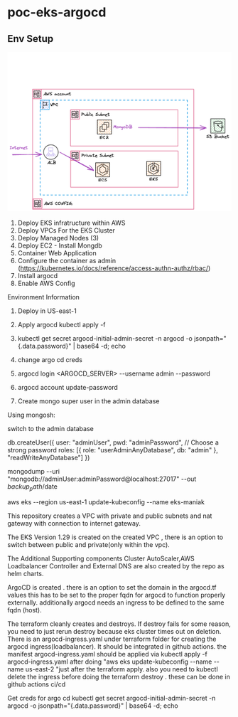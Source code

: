 # poc-eks-argocd

## Env Setup
![diagram](diagram.png)


1. Deploy EKS infratructure within AWS
2. Deploy VPCs For the EKS Cluster
3. Deploy Managed Nodes (3)
4. Deploy EC2 - Install Mongdb
5. Container Web Application 
6. Configure the container as admin (https://kubernetes.io/docs/reference/access-authn-authz/rbac/)
7. Install argocd 
8. Enable AWS Config


Environment Information

1. Deploy in US-east-1 
2. Apply argocd kubectl apply -f 
3. kubectl get secret argocd-initial-admin-secret -n argocd -o jsonpath="{.data.password}" | base64 -d; echo
4. change argo cd creds 
4. argocd login <ARGOCD_SERVER> --username admin --password <PASSWORD>
5. argocd account update-password


1. Create mongo super user in the admin database


Using mongosh:

switch to the admin database



db.createUser({
  user: "adminUser",
  pwd: "adminPassword", // Choose a strong password
  roles: [{ role: "userAdminAnyDatabase", db: "admin" }, "readWriteAnyDatabase"]
})


mongodump --uri "mongodb://adminUser:adminPassword@localhost:27017" --out $backup_path/$date



aws eks --region us-east-1 update-kubeconfig --name eks-maniak


This repository creates a VPC with private and public subnets and nat gateway with connection to internet gateway.

The EKS Version 1.29 is created on the created VPC , there is an option to switch between public and private(only within the vpc).

The Additional Supporting components Cluster AutoScaler,AWS Loadbalancer Controller and External DNS are also created by the repo as helm charts.

ArgoCD is created . there is an option to set the domain in the argocd.tf values this has to be set to the proper fqdn for argocd to function properly externally. additionally argocd needs an ingress to be defined to the same fqdn (host).

The terraform cleanly creates and destroys. If destroy fails for some reason, you need to just rerun destroy because eks cluster times out on deletion. There is an argocd-ingress.yaml under terraform folder for creating the argocd ingress(loadbalancer). It should be integrated in github actions. the manifest argocd-ingress.yaml should be applied via kubectl apply -f argocd-ingress.yaml after doing "aws eks update-kubeconfig --name --name us-east-2 "just after the terraform apply. also you need to kubectl delete the ingress before doing the terraform destroy . these can be done in github actions ci/cd

Get creds for argo cd kubectl get secret argocd-initial-admin-secret -n argocd -o jsonpath="{.data.password}" | base64 -d; echo